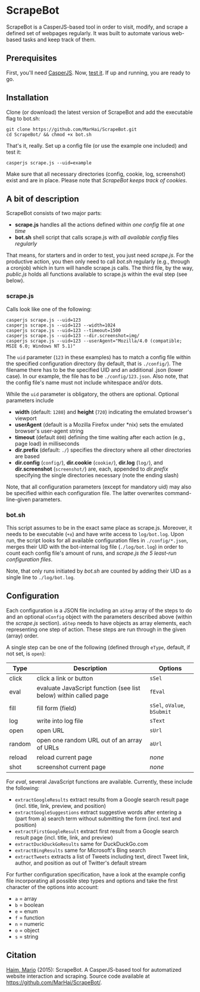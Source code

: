 # ScrapeBot
ScrapeBot is a CasperJS-based tool in order to visit, modify, and scrape a defined set of webpages regularly. It was built to automate various web-based tasks and keep track of them.

## Prerequisites
First, you'll need [CasperJS](http://casperjs.org/). Now, [test it](http://docs.casperjs.org/en/latest/quickstart.html). If up and running, you are ready to go.

## Installation
Clone (or download) the latest version of ScrapeBot and add the executable flag to bot.sh:

```
git clone https://github.com/MarHai/ScrapeBot.git
cd ScrapeBot/ && chmod +x bot.sh
```

That's it, really. Set up a config file (or use the example one included) and test it:

```
casperjs scrape.js --uid=example
```

Make sure that all necessary directories (config, cookie, log, screenshot) exist and are in place. Please note that _ScrapeBot keeps track of cookies_.

## A bit of description
ScrapeBot consists of two major parts:
* **scrape.js** handles all the actions defined within _one config_ file at _one time_
* **bot.sh** shell script that calls scrape.js with _all available config_ files _regularly_

That means, for starters and in order to test, you just need _scrape.js_. For the productive action, you then only need to call _bot.sh_ regularly (e.g., through a cronjob) which in turn will handle scrape.js calls. The third file, by the way, _public.js_ holds all functions available to scrape.js within the eval step (see below).

### scrape.js
Calls look like one of the following:

```
casperjs scrape.js --uid=123
casperjs scrape.js --uid=123 --width=1024
casperjs scrape.js --uid=123 --timeout=1500
casperjs scrape.js --uid=123 --dir.screenshot=img/
casperjs scrape.js --uid=123 --userAgent="Mozilla/4.0 (compatible; MSIE 6.0; Windows NT 5.1)"
```

The `uid` parameter (`123` in these examples) has to match a config file within the specified configuration directory (by default, that is `./config/`). The filename there has to be the specified UID and an additional .json (lower case). In our example, the file has to be `./config/123.json`. Also note, that the config file's name must not include whitespace and/or dots.

While the `uid` parameter is obligatory, the others are optional. Optional parameters include
* **width** (default: `1280`) and **height** (`720`) indicating the emulated browser's viewport
* **userAgent** (default is a Mozilla Firefox under *nix) sets the emulated browser's user-agent string
* **timeout** (default `800`) defining the time waiting after each action (e.g., page load) in milliseconds
* **dir.prefix** (default: `./`) specifies the directory where all other directories are based
* **dir.config** (`config/`), **dir.cookie** (`cookie/`), **dir.log** (`log/`), and **dir.screenshot** (`screenshot/`) are, each, appended to _dir.prefix_ specifying the single directories necessary (note the ending slash)

Note, that all configuration parameters (except for mandatory uid) may also be specified within each configuration file. The latter overwrites command-line-given parameters.

### bot.sh
This script assumes to be in the exact same place as scrape.js. Moreover, it needs to be executable (`+x`) and have write access to `log/bot.log`. Upon run, the script looks for all available configuration files in `./config/*.json`, merges their UID with the bot-internal log file (`./log/bot.log`) in order to count each config file's amount of runs, and *scrape.js the 5 least-run configuration files*.

Note, that only runs initiated by _bot.sh_ are counted by adding their UID as a single line to `./log/bot.log`.

## Configuration
Each configuration is a JSON file including an `aStep` array of the steps to do and an optional `oConfig` object with the parameters described above (within the _scrape.js_ section). `aStep` needs to have objects as array elements, each representing one step of action. These steps are run through in the given (array) order.

A single step can be one of the following (defined through `eType`, default, if not set, is `open`):

| Type | Description | Options |
|------|-------------|---------|
|click |click a link or button |`sSel`|
|eval  |evaluate JavaScript function (see list below) within called page |`fEval`|
|fill  |fill form (field) |`sSel`, `oValue`, `bSubmit`|
|log   |write into log file |`sText`|
|open  |open URL |`sUrl`|
|random|open one random URL out of an array of URLs |`aUrl`|
|reload|reload current page |_none_|
|shot  |screenshot current page |_none_|

For _eval_, several JavaScript functions are available. Currently, these include the following:
* `extractGoogleResults` extract results from a Google search result page (incl. title, link, preview, and position)
* `extractGoogleSuggestions` extract suggestive words after entering a (part from a) search term without submitting the form (incl. text and position)
* `extractFirstGoogleResult` extract first result from a Google search result page (incl. title, link, and preview)
* `extractDuckDuckGoResults` same for DuckDuckGo.com
* `extractBingResults` same for Microsoft's Bing search
* `extractTweets` extracts a list of Tweets including text, direct Tweet link, author, and position as out of Twitter's default stream

For further configuration specification, have a look at the example config file incorporating all possible step types and options and take the first character of the options into account:
* `a` = array
* `b` = boolean
* `e` = enum
* `f` = function
* `n` = numeric
* `o` = object
* `s` = string

## Citation
[Haim, Mario](http://www.ls1.ifkw.uni-muenchen.de/personen/wiss_ma/haim_mario/index.html) (2015): ScrapeBot. A CasperJS-based tool for automatized website interaction and scraping. Source code available at https://github.com/MarHai/ScrapeBot/.
